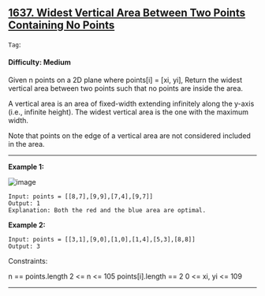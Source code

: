 ## [1637. Widest Vertical Area Between Two Points Containing No Points](https://leetcode.com/problems/widest-vertical-area-between-two-points-containing-no-points)

```Tag```:

#### Difficulty: Medium

Given n points on a 2D plane where points[i] = [xi, yi], Return the widest vertical area between two points such that no points are inside the area.

A vertical area is an area of fixed-width extending infinitely along the y-axis (i.e., infinite height). The widest vertical area is the one with the maximum width.

Note that points on the edge of a vertical area are not considered included in the area.

---

__Example 1:__

​![image](https://assets.leetcode.com/uploads/2020/09/19/points3.png)

```
Input: points = [[8,7],[9,9],[7,4],[9,7]]
Output: 1
Explanation: Both the red and the blue area are optimal.
```

__Example 2:__
```
Input: points = [[3,1],[9,0],[1,0],[1,4],[5,3],[8,8]]
Output: 3
```

Constraints:

n == points.length
2 <= n <= 105
points[i].length == 2
0 <= xi, yi <= 109

---

